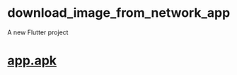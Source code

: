 # download_image_from_network_app

A new Flutter project
# [app.apk](https://files.fm/f/8h6bm6d9d)  

